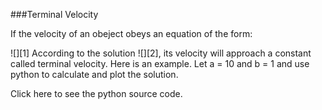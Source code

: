 ###Terminal Velocity

If the velocity of an obeject obeys an equation of the form:  
<center></center>![][1]  
According to the solution ![][2], its velocity will approach a constant called terminal velocity.  
Here is an example.  
Let a = 10 and b = 1 and use python to calculate and plot the solution.  
  
Click here to see the python source code.  

[1]: http://latex.codecogs.com/gif.latex?\\\frac{dv}{dt}=a-bv  
[2]: http://latex.codecogs.com/gif.latex?\v=a-e^{-bt}  
